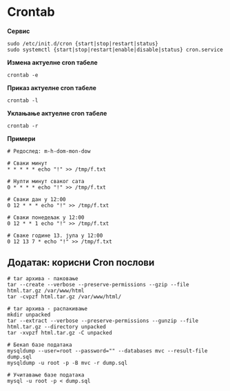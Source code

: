 # Crontab

**Сервис**

```
sudo /etc/init.d/cron {start|stop|restart|status}
sudo systemctl {start|stop|restart|enable|disable|status} cron.service
```

**Измена актуелне cron табеле**

```
crontab -e
```

**Приказ актуелне cron табеле**

```
crontab -l
```

**Уклањање актуелне cron табеле**

```
crontab -r
```

**Примери**

```
# Редослед: m-h-dom-mon-dow

# Сваки минут
* * * * * echo "!" >> /tmp/f.txt

# Нулти минут сваког сата
0 * * * * echo "!" >> /tmp/f.txt

# Сваки дан у 12:00
0 12 * * * echo "!" >> /tmp/f.txt

# Сваки понедељак у 12:00
0 12 * * 1 echo "!" >> /tmp/f.txt

# Сваке године 13. јула у 12:00
0 12 13 7 * echo "!" >> /tmp/f.txt
```

## Додатак: корисни Cron послови

```
# tar архива - паковање
tar --create --verbose --preserve-permissions --gzip --file html.tar.gz /var/www/html
tar -cvpzf html.tar.gz /var/www/html/

# tar архива - распакивање
mkdir unpacked
tar --extract --verbose --preserve-permissions --gunzip --file html.tar.gz --directory unpacked
tar -xvpzf html.tar.gz -C unpacked

# Бекап базе података
mysqldump --user=root --password="" --databases mvc --result-file dump.sql
mysqldump -u root -p -B mvc -r dump.sql

# Учитавање базе података
mysql -u root -p < dump.sql
```
